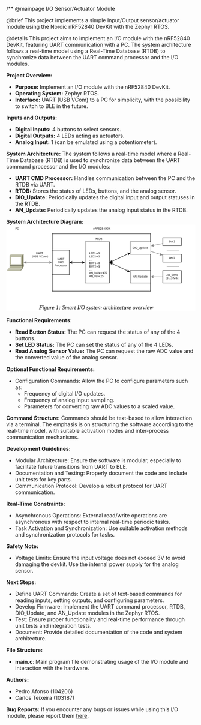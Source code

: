 /**
 @mainpage I/O Sensor/Actuator Module

 @brief This project implements a simple Input/Output sensor/actuator module using the Nordic nRF52840 DevKit with the Zephyr RTOS.

 @details This project aims to implement an I/O module with the nRF52840 DevKit, featuring UART communication with a PC. The system architecture follows a real-time model using a Real-Time Database (RTDB) to synchronize data between the UART command processor and the I/O modules.

 <b>Project Overview:</b>
 - <b>Purpose:</b> Implement an I/O module with the nRF52840 DevKit.
 - <b>Operating System:</b> Zephyr RTOS.
 - <b>Interface:</b> UART (USB VCom) to a PC for simplicity, with the possibility to switch to BLE in the future.

 <b>Inputs and Outputs:</b>
 - <b>Digital Inputs:</b> 4 buttons to select sensors.
 - <b>Digital Outputs:</b> 4 LEDs acting as actuators.
 - <b>Analog Input:</b> 1 (can be emulated using a potentiometer).

 <b>System Architecture:</b>
 The system follows a real-time model where a Real-Time Database (RTDB) is used to synchronize data between the UART command processor and the I/O modules:
 - <b>UART CMD Processor:</b> Handles communication between the PC and the RTDB via UART.
 - <b>RTDB:</b> Stores the status of LEDs, buttons, and the analog sensor.
 - <b>DIO_Update:</b> Periodically updates the digital input and output statuses in the RTDB.
 - <b>AN_Update:</b> Periodically updates the analog input status in the RTDB.

 <b>System Architecture Diagram:</b><br>
 <img src="https://github.com/pisko19/SETR/blob/main/images/schematic.png?raw=true" alt="System Architecture" style="width: 600px;"/>

 <b>Functional Requirements:</b>
 - <b>Read Button Status:</b> The PC can request the status of any of the 4 buttons.
 - <b>Set LED Status:</b> The PC can set the status of any of the 4 LEDs.
 - <b>Read Analog Sensor Value:</b> The PC can request the raw ADC value and the converted value of the analog sensor.

 <b>Optional Functional Requirements:</b>
 - Configuration Commands: Allow the PC to configure parameters such as:
   - Frequency of digital I/O updates.
   - Frequency of analog input sampling.
   - Parameters for converting raw ADC values to a scaled value.

 <b>Command Structure:</b>
 Commands should be text-based to allow interaction via a terminal. The emphasis is on structuring the software according to the real-time model, with suitable activation modes and inter-process communication mechanisms.

 <b>Development Guidelines:</b>
 - Modular Architecture: Ensure the software is modular, especially to facilitate future transitions from UART to BLE.
 - Documentation and Testing: Properly document the code and include unit tests for key parts.
 - Communication Protocol: Develop a robust protocol for UART communication.

 <b>Real-Time Constraints:</b>
 - Asynchronous Operations: External read/write operations are asynchronous with respect to internal real-time periodic tasks.
 - Task Activation and Synchronization: Use suitable activation methods and synchronization protocols for tasks.

 <b>Safety Note:</b>
 - Voltage Limits: Ensure the input voltage does not exceed 3V to avoid damaging the devkit. Use the internal power supply for the analog sensor.

 <b>Next Steps:</b>
 - Define UART Commands: Create a set of text-based commands for reading inputs, setting outputs, and configuring parameters.
 - Develop Firmware: Implement the UART command processor, RTDB, DIO_Update, and AN_Update modules in the Zephyr RTOS.
 - Test: Ensure proper functionality and real-time performance through unit tests and integration tests.
 - Document: Provide detailed documentation of the code and system architecture.

 <b>File Structure:</b>
 - **main.c**: Main program file demonstrating usage of the I/O module and interaction with the hardware.

 <b>Authors:</b>
 - Pedro Afonso (104206)
 - Carlos Teixeira (103187)

 <b>Bug Reports:</b>
 If you encounter any bugs or issues while using this I/O module, please report them [here](https://github.com/pisko19/SETR/issues).


